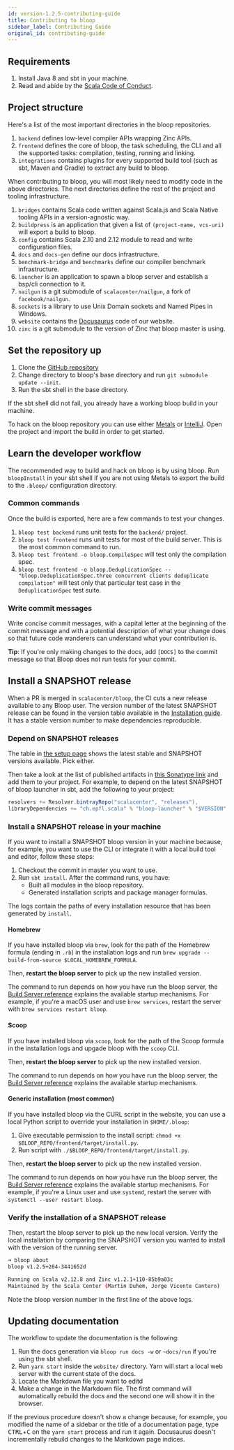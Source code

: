 ```yaml
---
id: version-1.2.5-contributing-guide
title: Contributing to bloop
sidebar_label: Contributing Guide
original_id: contributing-guide
---
```


## Requirements

1. Install Java 8 and sbt in your machine.
1. Read and abide by the [Scala Code of Conduct](https://www.scala-lang.org/conduct/).

## Project structure

Here's a list of the most important directories in the bloop repositories.

1. `backend` defines low-level compiler APIs wrapping Zinc APIs.
1. `frontend` defines the core of bloop, the task scheduling, the CLI and all the supported tasks: compilation, testing, running and linking.
1. `integrations` contains plugins for every supported build tool (such as sbt, Maven and Gradle) to extract any build to bloop.

When contributing to bloop, you will most likely need to modify code in the
above directories. The next directories define the rest of the project and
tooling infrastructure.

1. `bridges` contains Scala code written against Scala.js and Scala Native tooling APIs in a version-agnostic way.
1. `buildpress` is an application that given a list of `(project-name, vcs-uri)` will export a build to bloop.
1. `config` contains Scala 2.10 and 2.12 module to read and write configuration files.
1. `docs` and `docs-gen` define our docs infrastructure.
1. `benchmark-bridge` and `benchmarks` define our compiler benchmark infrastructure.
1. `launcher` is an application to spawn a bloop server and establish a
bsp/cli connection to it.
1. `nailgun` is a git submodule of `scalacenter/nailgun`, a fork of `facebook/nailgun`.
1. `sockets` is a library to use Unix Domain sockets and Named Pipes in Windows.
1. `website` contains the [Docusaurus](https://docusaurus.io/) code of our website. 
1. `zinc` is a git submodule to the version of Zinc that bloop master is using.

## Set the repository up

1. Clone the [GitHub repository](https://github.com/scalacenter/bloop)
1. Change directory to bloop's base directory and run `git submodule update --init`.
1. Run the sbt shell in the base directory.

If the sbt shell did not fail, you already have a working bloop build in your
machine.

To hack on the bloop repository you can use either
[Metals](https://scalameta.org/metals/) or
[IntelliJ](https://www.jetbrains.com/idea/). Open the project and import the
build in order to get started.

## Learn the developer workflow

The recommended way to build and hack on bloop is by using bloop. Run
`bloopInstall` in your sbt shell if you are not using Metals to export the build to the
`.bloop/` configuration directory.

### Common commands

Once the build is exported, here are a few commands to test your changes.

1. `bloop test backend` runs unit tests for the `backend/` project.
1. `bloop test frontend` runs unit tests for most of the build server. This is the most common command to run.
1. `bloop test frontend -o bloop.CompileSpec` will test only the compilation spec.
1. `bloop test frontend -o bloop.DeduplicationSpec -- "bloop.DeduplicationSpec.three concurrent clients deduplicate compilation"` will test only that particular test case in the `DeduplicationSpec` test suite.

### Write commit messages

Write concise commit messages, with a capital letter at the beginning of the
commit message and with a potential description of what your change does so
that future code wanderers can understand what your contribution is.

**Tip**: If you're only making changes to the docs, add `[DOCS]` to the commit
message so that Bloop does not run tests for your commit.

## Install a SNAPSHOT release

When a PR is merged in `scalacenter/bloop`, the CI cuts a new release
available to any Bloop user. The version number of the latest SNAPSHOT
release can be found in the version table available in the [Installation
guide](/bloop/setup). It has a stable version number to
make dependencies reproducible.

### Depend on SNAPSHOT releases

The table in [the setup page](/bloop/setup) shows the latest stable and
SNAPSHOT versions available. Pick either.

Then take a look at the list of published artifacts in [this Sonatype
link](https://search.maven.org/search?q=g:ch.epfl.scala%20a:bloop*) and add
them to your project. For example, to depend on the latest SNAPSHOT of bloop
launcher in sbt, add the following to your project:

```scala
resolvers += Resolver.bintrayRepo("scalacenter", "releases"),
libraryDependencies += "ch.epfl.scala" % "bloop-launcher" % "$VERSION"
```

### Install a SNAPSHOT release in your machine

If you want to install a SNAPSHOT bloop version in your machine because, for
example, you want to use the CLI or integrate it with a local build tool and
editor, follow these steps:

1. Checkout the commit in master you want to use.
1. Run `sbt install`. After the command runs, you have:
    * Built all modules in the bloop repository.
    * Generated installation scripts and package manager formulas.

The logs contain the paths of every installation resource that has been
generated by `install`.

#### Homebrew

If you have installed bloop via `brew`, look for the path of the Homebrew
formula (ending in `.rb`) in the installation logs and run `brew upgrade
--build-from-source $LOCAL_HOMEBREW_FORMULA`.

Then, **restart the bloop server** to pick up the new installed version.

The command to run depends on how you have run the bloop server, the [Build
Server reference](server.md) explains the available startup mechanisms. For
example, if you're a macOS user and use `brew services`, restart the server
with `brew services restart bloop`.

#### Scoop

If you have installed bloop via `scoop`, look for the path of the Scoop
formula in the installation logs and upgade bloop with the `scoop` CLI.

Then, **restart the bloop server** to pick up the new installed version.

The command to run depends on how you have run the bloop server, the [Build
Server reference](server.md) explains the available startup mechanisms.

#### Generic installation (most common)

If you have installed bloop via the CURL script in the website, you can use a
local Python script to override your installation in `$HOME/.bloop`:

1. Give executable permission to the install script: `chmod +x $BLOOP_REPO/frontend/target/install.py`.
1. Run script with `./$BLOOP_REPO/frontend/target/install.py`.

Then, **restart the bloop server** to pick up the new installed version.

The command to run depends on how you have run the bloop server, the [Build
Server reference](server.md) explains the available startup mechanisms. For
example, if you're a Linux user and use `systemd`, restart the server with
`systemctl --user restart bloop`.

### Verify the installation of a SNAPSHOT release

Then, restart the bloop server to pick up the new local version. Verify the
local installation by comparing the SNAPSHOT version you wanted to install
with the version of the running server.

```bash
➜ bloop about
bloop v1.2.5+264-3441652d

Running on Scala v2.12.8 and Zinc v1.2.1+110-85b9a03c
Maintained by the Scala Center (Martin Duhem, Jorge Vicente Cantero)
```

Note the bloop version number in the first line of the above logs.

## Updating documentation

The workflow to update the documentation is the following:

1. Run the docs generation via `bloop run docs -w` or `~docs/run` if you're using the sbt shell.
1. Run `yarn start` inside the `website/` directory. Yarn will start a local web server with the current state of the docs.
1. Locate the Markdown file you want to editd
1. Make a change in the Markdown file. The first command will automatically rebuild the docs and the second one will show it in the browser.

If the previous procedure doesn't show a change because, for example, you
modified the name of a sidebar or the title of a documentation page, type
<kbd>CTRL</kbd>+<kbd>C</kbd> on the `yarn start` process and run it again.
Docusaurus doesn't incrementally rebuild changes to the Markdown page
indices.
